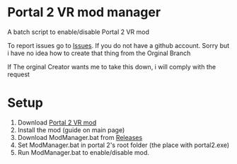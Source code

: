 # Portal 2 VR mod manager
A batch script to enable/disable Portal 2 VR mod

To report issues go to [Issues](https://github.com/GrubPL/Portal-2-VR-manager-grub-edition/issues). If you do not have a github account. Sorry but i have no idea how to create that thing from the Orginal Branch

If The orginal Creator wants me to take this down, i will comply with the request

# Setup
1. Download [Portal 2 VR mod](https://github.com/Gistix/portal2vr)
2. Install the mod (guide on main page)
3. Download ModManager.bat from [Releases](https://github.com/Juliasmatius/Portal-2-VR-manager/releases/tag/release)
4. Set ModManager.bat in portal 2's root folder (the place with portal2.exe)
5. Run ModManager.bat to enable/disable mod.
